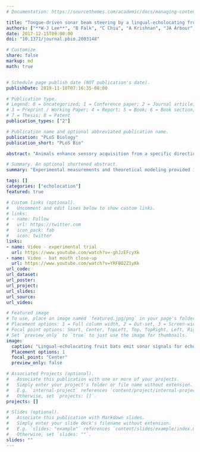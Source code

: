 ```yaml
---
# Documentation: https://sourcethemes.com/academic/docs/managing-content/

title: "Tongue-driven sonar beam steering by a lingual-echolocating fruit bat"
authors: ["**W-J Lee**", "B Falk", "C Chiu", "A Krishnan", "JA Arbour", "CF Moss"]
date: 2017-12-15T09:00:00
doi: "10.1371/journal.pbio.2003148"

# Customize
share: false
markup: md
math: true


# Schedule page publish date (NOT publication's date).
publishDate: 2019-11-10T07:16:35-08:00

# Publication type.
# Legend: 0 = Uncategorized; 1 = Conference paper; 2 = Journal article;
# 3 = Preprint / Working Paper; 4 = Report; 5 = Book; 6 = Book section;
# 7 = Thesis; 8 = Patent
publication_types: ["2"]

# Publication name and optional abbreviated publication name.
publication: "PLoS Biology"
publication_short: "PLoS Bio"

abstract: "Animals enhance sensory acquisition from a specific direction by movements of head, ears, or eyes. As active sensing animals, echolocating bats also aim their directional sonar beam to selectively “illuminate” a confined volume of space, facilitating efficient information processing by reducing echo interference and clutter. Such sonar beam control is generally achieved by head movements or shape changes of the sound-emitting mouth or nose. However, lingual-echolocating Egyptian fruit bats, Rousettus aegyptiacus, which produce sound by clicking their tongue, can dramatically change beam direction at very short temporal intervals without visible morphological changes. The mechanism supporting this capability has remained a mystery. Here, we measured signals from free-flying Egyptian fruit bats and discovered a systematic angular sweep of beam focus across increasing frequency. This unusual signal structure has not been observed in other animals and cannot be explained by the conventional and widely-used “piston model” that describes the emission pattern of other bat species. Through modeling, we show that the observed beam features can be captured by an array of tongue-driven sound sources located along the side of the mouth, and that the sonar beam direction can be steered parsimoniously by inducing changes to the pattern of phase differences through moving tongue location. The effects are broadly similar to those found in a phased array—an engineering design widely found in human-made sonar systems that enables beam direction changes without changes in the physical transducer assembly. Our study reveals an intriguing parallel between biology and human engineering in solving problems in fundamentally similar ways."

# Summary. An optional shortened abstract.
summary: "Experimental measurements and theoretical modeling provided insights into the mechanisms by which tongue-clicking fruit bats change their echolocation sonar beam direction without changing head aim or mouth shape."

tags: []
categories: ["echolocation"]
featured: true

# Custom links (optional).
#   Uncomment and edit lines below to show custom links.
# links:
# - name: Follow
#   url: https://twitter.com
#   icon_pack: fab
#   icon: twitter
links:
- name: Video - experimental trial
  url: https://www.youtube.com/watch?v=-ghJzEFcyXk
- name: Video - bat mouth close-up
  url: https://www.youtube.com/watch?v=YRFBO2Z1yKk
url_code:
url_dataset:
url_poster:
url_project:
url_slides:
url_source:
url_video:

# Featured image
# To use, place an image named `featured.jpg/png` in your page's folder.
# Placement options: 1 = Full column width, 2 = Out-set, 3 = Screen-width
# Focal point options: Smart, Center, TopLeft, Top, TopRight, Left, Right, BottomLeft, Bottom, BottomRight
# Set `preview_only` to `true` to just use the image for thumbnails.
image:
  caption: "Lingual-echolocating fruit bats emit sonar signals for echolocation through narrowly-parted lips. They can rapidly switch sonar beam direction without changing head aim or mouth shape. (Photo by Brock Fenton)"
  Placement options: 1
  focal_point: "Center"
  preview_only: false

# Associated Projects (optional).
#   Associate this publication with one or more of your projects.
#   Simply enter your project's folder or file name without extension.
#   E.g. `internal-project` references `content/project/internal-project/index.md`.
#   Otherwise, set `projects: []`.
projects: []

# Slides (optional).
#   Associate this publication with Markdown slides.
#   Simply enter your slide deck's filename without extension.
#   E.g. `slides: "example"` references `content/slides/example/index.md`.
#   Otherwise, set `slides: ""`.
slides: ""
---
```

